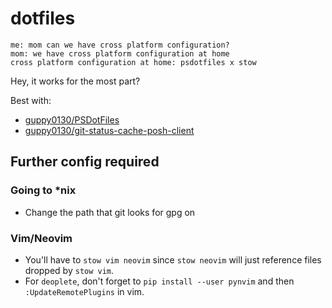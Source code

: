 # dotfiles

```text
me: mom can we have cross platform configuration?
mom: we have cross platform configuration at home
cross platform configuration at home: psdotfiles x stow
```

Hey, it works for the most part?

Best with:

* [guppy0130/PSDotFiles](https://github.com/guppy0130/PSDotFiles)
* [guppy0130/git-status-cache-posh-client](https://github.com/guppy0130/git-status-cache-posh-client/)

## Further config required

### Going to *nix

* Change the path that git looks for gpg on

### Vim/Neovim

* You'll have to `stow vim neovim` since `stow neovim` will just reference files dropped by `stow vim`.
* For `deoplete`, don't forget to `pip install --user pynvim` and then `:UpdateRemotePlugins` in vim.
